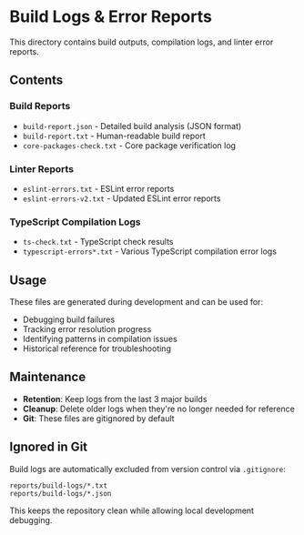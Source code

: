 # Build Logs & Error Reports

This directory contains build outputs, compilation logs, and linter error reports.

## Contents

### Build Reports
- `build-report.json` - Detailed build analysis (JSON format)
- `build-report.txt` - Human-readable build report
- `core-packages-check.txt` - Core package verification log

### Linter Reports
- `eslint-errors.txt` - ESLint error reports
- `eslint-errors-v2.txt` - Updated ESLint error reports

### TypeScript Compilation Logs
- `ts-check.txt` - TypeScript check results
- `typescript-errors*.txt` - Various TypeScript compilation error logs

## Usage

These files are generated during development and can be used for:
- Debugging build failures
- Tracking error resolution progress
- Identifying patterns in compilation issues
- Historical reference for troubleshooting

## Maintenance

- **Retention**: Keep logs from the last 3 major builds
- **Cleanup**: Delete older logs when they're no longer needed for reference
- **Git**: These files are gitignored by default

## Ignored in Git

Build logs are automatically excluded from version control via `.gitignore`:
```
reports/build-logs/*.txt
reports/build-logs/*.json
```

This keeps the repository clean while allowing local development debugging.


